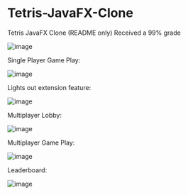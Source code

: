 # Tetris-JavaFX-Clone
Tetris JavaFX Clone (README only)
Received a 99% grade

![image](https://user-images.githubusercontent.com/52762734/153223886-7847e4d9-0bf8-4c8f-9e27-66c40617c7b9.png)

Single Player Game Play: 

![image](https://user-images.githubusercontent.com/52762734/153224441-de834d33-3786-4f83-a3e6-2714f73e1fb6.png)

Lights out extension feature:

![image](https://user-images.githubusercontent.com/52762734/153224154-da74317e-0c3c-49f5-923e-0b9aa2835f6d.png)

Multiplayer Lobby:

![image](https://user-images.githubusercontent.com/52762734/153224766-c947d30d-ac43-4ba9-9395-5871f7bc0f3b.png)

Multiplayer Game Play:

![image](https://user-images.githubusercontent.com/52762734/153224889-a9c42305-4852-4a42-9cc0-9433f5c08569.png)

Leaderboard: 

![image](https://user-images.githubusercontent.com/52762734/153224548-5431f31b-1aef-4754-917b-e5b3ead8d346.png)
